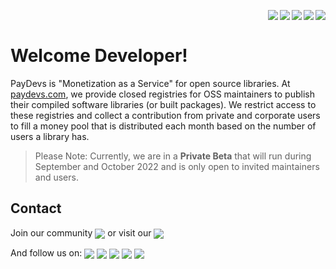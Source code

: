 [<img align="right" src="https://img.shields.io/reddit/user-karma/combined/paydevs?logo=Reddit&label=Karma&style=for-the-badge" />][reddit]
[<img align="right" src="https://img.shields.io/twitter/follow/paydevs_com?logo=Twitter&label=Followers&style=for-the-badge" />][twitter]
[<img align="right" src="https://img.shields.io/github/followers/paydevs?logo=GitHub&style=for-the-badge" />][github]
[<img align="right" src="https://komarev.com/ghpvc/?username=paydevs&logo=GitHub&label=visits&color=336699&logoColor=white&style=for-the-badge" />][github]
[<img align="right" src="https://img.shields.io/github/stars/paydevs?logo=GitHub&style=for-the-badge" />][github]

<br />

# Welcome Developer! 

PayDevs is "Monetization as a Service" for open source libraries. At [paydevs.com](https://www.paydevs.com/), we provide closed registries for OSS maintainers to publish their compiled software libraries (or built packages). 
We restrict access to these registries and collect a contribution from private and corporate users to fill a money pool that is distributed each month based on the number of users a library has.

> Please Note: Currently, we are in a __Private Beta__ that will run during September and October 2022 and is only open to invited maintainers and users.

## Contact

Join our community [<img align="center" src="https://img.shields.io/badge/discord-5865f2.svg?&style=for-the-badge&logo=discord&logoColor=white" />][discord] or visit our [<img align="center" src="https://img.shields.io/badge/website-A81D33.svg?&style=for-the-badge&logo=safari&logoColor=white" />][website]

<!--
| You can follow our News on:                                 |                                                             |
| ----------------------------------------------------------- | ----------------------------------------------------------- |
| [PayDevs on Twitter](https://twitter.com/paydevs_com)       | [PayDevs on Github](https://github.com/paydevs)             |
| [PayDevs on Linkedin](https://www.linkedin.com/in/paydevs/) | [PayDevs on Facebook](https://www.facebook.com/paydevs)     |
| [PayDevs on Dev.to](https://dev.to/paydevs)                 | [PayDevs on Xing](https://www.xing.com/profile/paydevs)     |
-->

And follow us on: 
[<img align="center" src="https://img.shields.io/badge/twitter-1da1f2.svg?&style=for-the-badge&logo=twitter&logoColor=white" />][twitter]
[<img align="center" src="https://img.shields.io/badge/linkedin-0a66c2.svg?&style=for-the-badge&logo=linkedin&logoColor=white" />][linkedin]
[<img align="center" src="https://img.shields.io/badge/facebook-1877f2??&style=for-the-badge&logo=facebook&logoColor=white" />][facebook]
[<img align="center" src="https://img.shields.io/badge/devto-0A0A0A?&style=for-the-badge&logo=dev.to&logoColor=white" />][dev.to]
[<img align="center" src="https://img.shields.io/badge/github-181717.svg?&style=for-the-badge&logo=github&logoColor=white" />][github]
<!--
[<img align="center" src="https://img.shields.io/badge/xing-005a5f?&style=for-the-badge&logo=xing&logoColor=white" />][xing]
-->

<!--

---
<p align="center">
  
[<img align="center" src="https://cloud.githubusercontent.com/assets/17016297/18839848/0fc7e74e-83d2-11e6-8c6a-277fc9d6e067.png" />][twitter]
[<img align="center" src="https://cloud.githubusercontent.com/assets/17016297/18839843/0e06a67a-83d2-11e6-993a-b35a182500e0.png" />][github]
[<img align="center" src="https://cloud.githubusercontent.com/assets/17016297/18839848/0fc7e74e-83d2-11e6-8c6a-277fc9d6e067.png" />][linkedin]
[<img align="center" src="https://cloud.githubusercontent.com/assets/17016297/18839836/0a06deb4-83d2-11e6-8078-1d0974af0f63.png" />][facebook]
[<img align="center" src="https://cloud.githubusercontent.com/assets/17016297/18839848/0fc7e74e-83d2-11e6-8c6a-277fc9d6e067.png" />][dev.to]
[<img align="center" src="https://cloud.githubusercontent.com/assets/17016297/18839848/0fc7e74e-83d2-11e6-8c6a-277fc9d6e067.png" />][xing]

</p>
---
[![github](https://cloud.githubusercontent.com/assets/17016297/18839843/0e06a67a-83d2-11e6-993a-b35a182500e0.png)][github]
[![facebook](https://cloud.githubusercontent.com/assets/17016297/18839836/0a06deb4-83d2-11e6-8078-1d0974af0f63.png)][facebook]
[![linkedin](https://cloud.githubusercontent.com/assets/17016297/18839848/0fc7e74e-83d2-11e6-8c6a-277fc9d6e067.png)][linkedin]
[![twitter](https://cloud.githubusercontent.com/assets/17016297/18839848/0fc7e74e-83d2-11e6-8c6a-277fc9d6e067.png)][twitter]
[![dev.to](https://cloud.githubusercontent.com/assets/17016297/18839848/0fc7e74e-83d2-11e6-8c6a-277fc9d6e067.png)][dev.to]
[![xing](https://cloud.githubusercontent.com/assets/17016297/18839848/0fc7e74e-83d2-11e6-8c6a-277fc9d6e067.png)][xing]
---
-->

[website]: https://paydevs.com
[discord]: https://discord.gg/yxmVCjM4Ve
[github]: https://github.com/paydevs
[linkedin]: https://www.linkedin.com/in/paydevs
[facebook]: https://www.facebook.com/paydevs
[twitter]: https://twitter.com/paydevs_com
[dev.to]: https://dev.to/paydevs
[xing]: https://www.xing.com/profile/paydevs
[reddit]: https://www.reddit.com/user/paydevs
